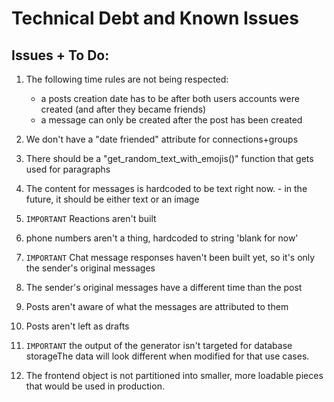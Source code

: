 # Technical Debt and Known Issues

## Issues + To Do:
  1. The following time rules are not being respected:
      - a posts creation date has to be after both users accounts were created (and after they became friends)
      - a message can only be created after the post has been created

  2. We don't have a "date friended" attribute for connections+groups
  3. There should be a "get_random_text_with_emojis()" function that gets used for paragraphs
  4. The content for messages is hardcoded to be text right now.
    - in the future, it should be either text or an image
  5. `IMPORTANT` Reactions aren't built
  6. phone numbers aren't a thing, hardcoded to string 'blank for now'
  7. `IMPORTANT` Chat message responses haven't been built yet, so it's only the sender's original messages
  8. The sender's original messages have a different time than the post
  9. Posts aren't aware of what the messages are attributed to them
  10. Posts aren't left as drafts
  11. `IMPORTANT` the output of the generator isn't targeted for database storageThe data will look different when modified for that use cases.
  12. The frontend object is not partitioned into smaller, more loadable pieces that would be used in production. 

